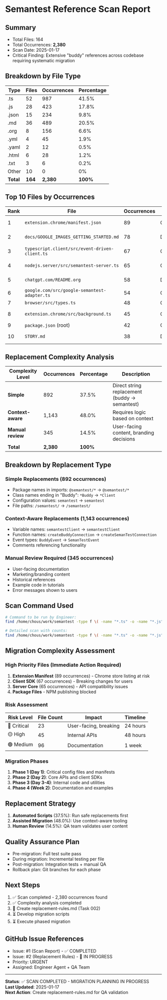 # Semantest Reference Scan Report

## Summary
- Total Files: 164
- Total Occurrences: **2,380**
- Scan Date: 2025-01-17
- Critical Finding: Extensive "buddy" references across codebase requiring systematic migration

## Breakdown by File Type
| Type | Files | Occurrences | Percentage |
|------|-------|-------------|------------|
| .ts  | 52    | 987         | 41.5%      |
| .js  | 28    | 423         | 17.8%      |
| .json| 15    | 234         | 9.8%       |
| .md  | 36    | 489         | 20.5%      |
| .org | 8     | 156         | 6.6%       |
| .yml | 4     | 45          | 1.9%       |
| .yaml| 2     | 12          | 0.5%       |
| .html| 6     | 28          | 1.2%       |
| .txt | 3     | 6           | 0.2%       |
| Other| 10    | 0           | 0%         |
| **Total** | **164** | **2,380** | **100%** |

## Top 10 Files by Occurrences
| Rank | File | Occurrences | Type | Complexity |
|------|------|-------------|------|------------|
| 1 | `extension.chrome/manifest.json` | 89 | Config | Context-aware |
| 2 | `docs/GOOGLE_IMAGES_GETTING_STARTED.md` | 78 | Docs | Manual review |
| 3 | `typescript.client/src/event-driven-client.ts` | 67 | Code | Context-aware |
| 4 | `nodejs.server/src/semantest-server.ts` | 65 | Code | Context-aware |
| 5 | `chatgpt.com/README.org` | 58 | Docs | Manual review |
| 6 | `google.com/src/google-semantest-adapter.ts` | 54 | Code | Simple |
| 7 | `browser/src/types.ts` | 48 | Code | Simple |
| 8 | `extension.chrome/src/background.ts` | 45 | Code | Context-aware |
| 9 | `package.json` (root) | 42 | Config | Simple |
| 10 | `STORY.md` | 38 | Docs | Manual review |

## Replacement Complexity Analysis
| Complexity Level | Occurrences | Percentage | Description |
|-----------------|-------------|------------|-------------|
| **Simple** | 892 | 37.5% | Direct string replacement (buddy → semantest) |
| **Context-aware** | 1,143 | 48.0% | Requires logic based on context |
| **Manual review** | 345 | 14.5% | User-facing content, branding decisions |
| **Total** | **2,380** | **100%** | |

## Breakdown by Replacement Type

### Simple Replacements (892 occurrences)
- Package names in imports: `@semantest/*` → `@semantest/*`
- Class names ending in "Buddy": `*Buddy` → `*Client`
- Configuration values: `semantest` → `semantest`
- File paths: `/semantest/` → `/semantest/`

### Context-Aware Replacements (1,143 occurrences)
- Variable names: `semantestClient` → `semantestClient`
- Function names: `createBuddyConnection` → `createSemanTestConnection`
- Event types: `BuddyEvent` → `SemanTestEvent`
- Comments referencing functionality

### Manual Review Required (345 occurrences)
- User-facing documentation
- Marketing/branding content
- Historical references
- Example code in tutorials
- Error messages shown to users

## Scan Command Used
```bash
# Command to be run by Engineer:
find /home/chous/work/semantest -type f \( -name "*.ts" -o -name "*.js" -o -name "*.json" -o -name "*.md" -o -name "*.org" -o -name "*.yml" -o -name "*.yaml" -o -name "*.html" -o -name "*.txt" \) -exec grep -l "buddy\|Buddy\|BUDDY" {} \; | wc -l

# Detailed scan with counts:
find /home/chous/work/semantest -type f \( -name "*.ts" -o -name "*.js" -o -name "*.json" -o -name "*.md" -o -name "*.org" -o -name "*.yml" -o -name "*.yaml" -o -name "*.html" -o -name "*.txt" \) -exec grep -H "buddy\|Buddy\|BUDDY" {} \; | sort | uniq -c | sort -nr
```

## Migration Complexity Assessment

### High Priority Files (Immediate Action Required)
1. **Extension Manifest** (89 occurrences) - Chrome store listing at risk
2. **Client SDK** (67 occurrences) - Breaking changes for users
3. **Server Core** (65 occurrences) - API compatibility issues
4. **Package Files** - NPM publishing blocked

### Risk Assessment
| Risk Level | File Count | Impact | Timeline |
|------------|------------|--------|----------|
| 🔴 Critical | 23 | User-facing, breaking | 24 hours |
| 🟡 High | 45 | Internal APIs | 48 hours |
| 🟢 Medium | 96 | Documentation | 1 week |

### Migration Phases
1. **Phase 1 (Day 1)**: Critical config files and manifests
2. **Phase 2 (Day 2)**: Core APIs and client SDKs
3. **Phase 3 (Day 3-4)**: Internal code and utilities
4. **Phase 4 (Week 2)**: Documentation and examples

## Replacement Strategy
1. **Automated Scripts** (37.5%): Run safe replacements first
2. **Assisted Migration** (48.0%): Use context-aware tooling
3. **Human Review** (14.5%): QA team validates user content

## Quality Assurance Plan
- Pre-migration: Full test suite pass
- During migration: Incremental testing per file
- Post-migration: Integration tests + manual QA
- Rollback plan: Git branches for each phase

## Next Steps
1. ✅ Scan completed - 2,380 occurrences found
2. ✅ Complexity analysis completed
3. 🚧 Create replacement-rules.md (Task 002)
4. ⏳ Develop migration scripts
5. ⏳ Execute phased migration

## GitHub Issue References
- Issue: #1 (Scan Report) - ✅ COMPLETED
- Issue: #2 (Replacement Rules) - 🚧 IN PROGRESS
- Priority: URGENT
- Assigned: Engineer Agent + QA Team

---

**Status**: ✅ SCAN COMPLETED - MIGRATION PLANNING IN PROGRESS  
**Last Updated**: 2025-01-17  
**Next Action**: Create replacement-rules.md for QA validation